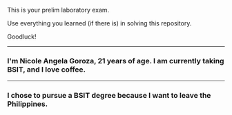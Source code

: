 This is your prelim laboratory exam.

Use everything you learned (if there is) in solving this repository.

Goodluck!
___

### I'm Nicole Angela Goroza, 21 years of age. I am currently taking BSIT, and I love coffee.
___

### I chose to pursue a BSIT degree because I want to leave the Philippines.